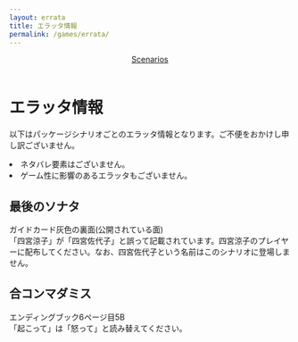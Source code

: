 ```yaml
---
layout: errata
title: エラッタ情報
permalink: /games/errata/
---
```


<header class="scenarios-header">
  <nav class="scenarios-nav">
    <a href="/games/" class="scenarios-link scenarios-button dragon-link dragon-button">Scenarios</a>
  </nav>
</header>

<div class="errata-page">
  <h1>エラッタ情報</h1>
  <div>
    <p>以下はパッケージシナリオごとのエラッタ情報となります。ご不便をおかけし申し訳ございません。</p>
    <li>ネタバレ要素はございません。</li>
    <li>ゲーム性に影響のあるエラッタもございません。</li>
  </div>

  <div class="scenario-errata">
    <h2>最後のソナタ</h2>
    <div class="eratta-item">
      <div class="errata-location">
        ガイドカード灰色の裏面(公開されている面)
      </div>
      <div class="errata-description">
        「四宮涼子」が「四宮佐代子」と誤って記載されています。四宮涼子のプレイヤーに配布してください。なお、四宮佐代子という名前はこのシナリオに登場しません。
      </div>
    </div>
  </div>

  <div class="scenario-errata">
    <h2>合コンマダミス</h2>
    <div class="eratta-item">
      <div class="errata-location">
        エンディングブック6ページ目5B
      </div>
      <div class="errata-description">
        「起こって」は「怒って」と読み替えてください。
      </div>
    </div>
</div>
